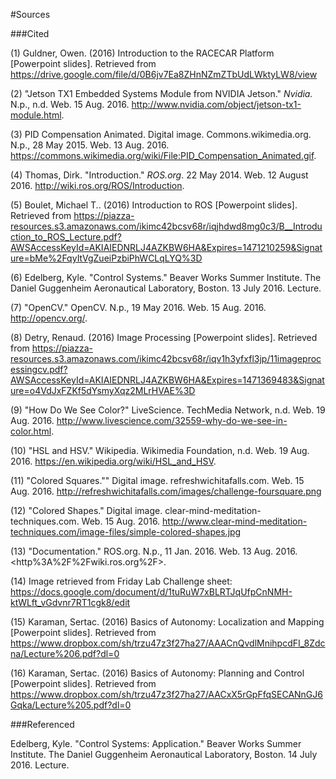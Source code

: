 #Sources

###Cited

(1) Guldner, Owen. (2016) Introduction to the RACECAR Platform [Powerpoint slides]. Retrieved from https://drive.google.com/file/d/0B6jv7Ea8ZHnNZmZTbUdLWktyLW8/view

(2) "Jetson TX1 Embedded Systems Module from NVIDIA Jetson." _Nvidia._ N.p., n.d. Web. 15 Aug. 2016. <http://www.nvidia.com/object/jetson-tx1-module.html>.

(3) PID Compensation Animated. Digital image. Commons.wikimedia.org. N.p., 28 May 2015. Web. 13 Aug. 2016. <https://commons.wikimedia.org/wiki/File:PID_Compensation_Animated.gif>.

(4) Thomas, Dirk. "Introduction." _ROS.org_. 22 May 2014. Web. 12 August 2016. <http://wiki.ros.org/ROS/Introduction>.

(5) Boulet, Michael T.. (2016) Introduction to ROS [Powerpoint slides]. Retrieved from https://piazza-resources.s3.amazonaws.com/ikimc42bcsv68r/iqjhdwd8mg0c3/B__Introduction_to_ROS_Lecture.pdf?AWSAccessKeyId=AKIAIEDNRLJ4AZKBW6HA&Expires=1471210259&Signature=bMe%2FqyItVgZueiPzbiPhWCLqLYQ%3D

(6) Edelberg, Kyle. "Control Systems." Beaver Works Summer Institute. The Daniel Guggenheim Aeronautical Laboratory, Boston. 13 July 2016. Lecture.

(7) "OpenCV." OpenCV. N.p., 19 May 2016. Web. 15 Aug. 2016. <http://opencv.org/>.

(8) Detry, Renaud. (2016) Image Processing [Powerpoint slides]. Retrieved from https://piazza-resources.s3.amazonaws.com/ikimc42bcsv68r/iqv1h3yfxfl3jp/11imageprocessingcv.pdf?AWSAccessKeyId=AKIAIEDNRLJ4AZKBW6HA&Expires=1471369483&Signature=o4VdJxFZKf5dYsmyXqz2MLrHVAE%3D

(9) "How Do We See Color?" LiveScience. TechMedia Network, n.d. Web. 19 Aug. 2016. <http://www.livescience.com/32559-why-do-we-see-in-color.html>.

(10) "HSL and HSV." Wikipedia. Wikimedia Foundation, n.d. Web. 19 Aug. 2016. <https://en.wikipedia.org/wiki/HSL_and_HSV>.

(11) "Colored Squares."" Digital image. refreshwichitafalls.com. Web. 15 Aug. 2016. <http://refreshwichitafalls.com/images/challenge-foursquare.png>

(12) "Colored Shapes." Digital image. clear-mind-meditation-techniques.com. Web. 15 Aug. 2016.
<http://www.clear-mind-meditation-techniques.com/image-files/simple-colored-shapes.jpg>

(13) "Documentation." ROS.org. N.p., 11 Jan. 2016. Web. 13 Aug. 2016. <http%3A%2F%2Fwiki.ros.org%2F>.

(14) Image retrieved from Friday Lab Challenge sheet: https://docs.google.com/document/d/1tuRuW7xBLRTJqUfpCnNMH-ktWLft_vGdvnr7RT1cgk8/edit

(15) Karaman, Sertac. (2016) Basics of Autonomy: Localization and Mapping [Powerpoint slides]. Retrieved from https://www.dropbox.com/sh/trzu47z3f27ha27/AAACnQvdlMnihpcdFI_8Zdcna/Lecture%206.pdf?dl=0

(16) Karaman, Sertac. (2016) Basics of Autonomy: Planning and Control [Powerpoint slides]. Retrieved from  https://www.dropbox.com/sh/trzu47z3f27ha27/AACxX5rGpFfqSECANnGJ6Gqka/Lecture%205.pdf?dl=0

###Referenced

Edelberg, Kyle. "Control Systems: Application." Beaver Works Summer Institute. The Daniel Guggenheim Aeronautical Laboratory, Boston. 14 July 2016. Lecture.
